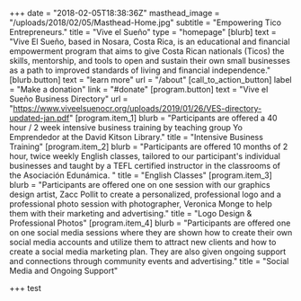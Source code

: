 +++
date = "2018-02-05T18:38:36Z"
masthead_image = "/uploads/2018/02/05/Masthead-Home.jpg"
subtitle = "Empowering Tico Entrepreneurs."
title = "Vive el Sueño"
type = "homepage"
[blurb]
text = "Vive El Sueño, based in Nosara, Costa Rica, is an educational and financial empowerment program that aims to give Costa Rican nationals (Ticos) the skills, mentorship, and tools to open and sustain their own small businesses as a path to improved standards of living and financial independence."
[blurb.button]
text = "learn more"
url = "/about"
[call_to_action_button]
label = "Make a donation"
link = "#donate"
[program.button]
text = "Vive el Sueño Business Directory"
url = "https://www.viveelsuenocr.org/uploads/2019/01/26/VES-directory-updated-jan.pdf"
[program.item_1]
blurb = "Participants are offered a 40 hour / 2 week intensive business training by teaching group Yo Emprendedor at the David Kitson Library."
title = "Intensive Business Training"
[program.item_2]
blurb = "Participants are offered 10 months of 2 hour, twice weekly English classes, tailored to our participant's individual businesses and taught by a TEFL certified instructor in the classrooms of the Asociación Edunámica. "
title = "English Classes"
[program.item_3]
blurb = "Participants are offered one on one session with our graphics design artist, Zacc Pollit to create a personalized, professional logo and a professional photo session with photographer, Veronica Monge to help them with their marketing and advertising."
title = "Logo Design & Professional Photos"
[program.item_4]
blurb = "Participants are offered one on one social media sessions where they are shown how to create their own social media accounts and utilize them to attract new clients and how to create a social media marketing plan. They are also given ongoing support and connections through community events and advertising."
title = "Social Media and Ongoing Support"

+++
test